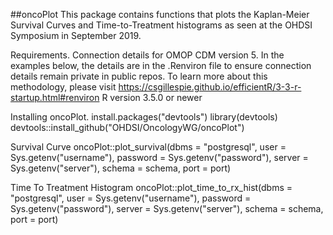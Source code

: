 ##oncoPlot 
This package contains functions that plots the Kaplan-Meier Survival Curves and Time-to-Treatment histograms as seen at the OHDSI Symposium in September 2019.

Requirements. 
Connection details for OMOP CDM version 5. In the examples below, the details are in the .Renviron file to ensure connection details remain private in public repos. To learn more about this methodology, please visit https://csgillespie.github.io/efficientR/3-3-r-startup.html#renviron
R version 3.5.0 or newer

Installing oncoPlot. 
install.packages("devtools")
library(devtools)
devtools::install_github("OHDSI/OncologyWG/oncoPlot")


Survival Curve
oncoPlot::plot_survival(dbms = "postgresql",
                        user = Sys.getenv("username"),
                        password = Sys.getenv("password"),
                        server = Sys.getenv("server"),
                        schema = schema,
                        port = port)
                        
Time To Treatment Histogram
oncoPlot::plot_time_to_rx_hist(dbms = "postgresql",
                        user = Sys.getenv("username"),
                        password = Sys.getenv("password"),
                        server = Sys.getenv("server"),
                        schema = schema,
                        port = port)
